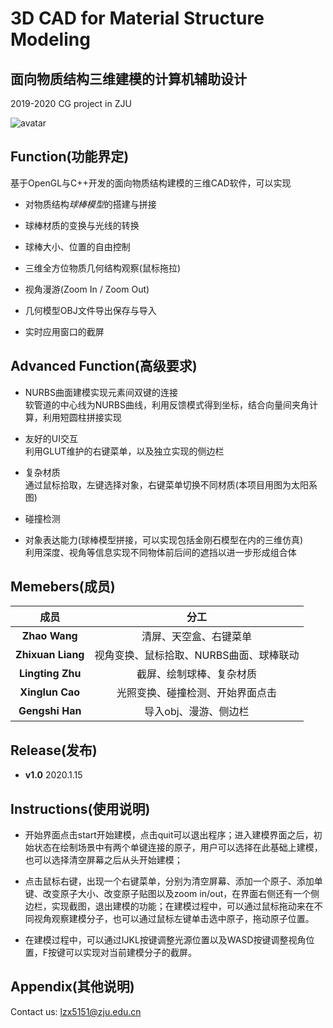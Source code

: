 # 3D CAD for Material Structure Modeling
## 面向物质结构三维建模的计算机辅助设计
2019-2020 CG project in ZJU

![avatar](https://raw.githubusercontent.com/Liang-ZX/CGproject/master/display.png)

## Function(功能界定)

基于OpenGL与C++开发的面向物质结构建模的三维CAD软件，可以实现
- 对物质结构*球棒模型*的搭建与拼接
+ 球棒材质的变换与光线的转换
- 球棒大小、位置的自由控制
+ 三维全方位物质几何结构观察(鼠标拖拉)
- 视角漫游(Zoom In / Zoom Out)
+ 几何模型OBJ文件导出保存与导入
- 实时应用窗口的截屏

## Advanced Function(高级要求)

- NURBS曲面建模实现元素间双键的连接  
软管道的中心线为NURBS曲线，利用反馈模式得到坐标，结合向量间夹角计算，利用短圆柱拼接实现
+ 友好的UI交互  
利用GLUT维护的右键菜单，以及独立实现的侧边栏
- 复杂材质  
通过鼠标拾取，左键选择对象，右键菜单切换不同材质(本项目用图为太阳系图)
+ 碰撞检测  
- 对象表达能力(球棒模型拼接，可以实现包括金刚石模型在内的三维仿真)  
利用深度、视角等信息实现不同物体前后间的遮挡以进一步形成组合体

## Memebers(成员)

|成员|分工|
| :----:  | :----:  |
|**Zhao Wang**|清屏、天空盒、右键菜单|  
|**Zhixuan Liang**|视角变换、鼠标拾取、NURBS曲面、球棒联动|  
|**Lingting Zhu**|截屏、绘制球棒、复杂材质|  
|**Xinglun Cao**|光照变换、碰撞检测、开始界面点击|  
|**Gengshi Han**|导入obj、漫游、侧边栏|

## Release(发布)

- **v1.0** 2020.1.15

## Instructions(使用说明)
- 开始界面点击start开始建模，点击quit可以退出程序；进入建模界面之后，初始状态在绘制场景中有两个单键连接的原子，用户可以选择在此基础上建模，也可以选择清空屏幕之后从头开始建模；  
+ 点击鼠标右键，出现一个右键菜单，分别为清空屏幕、添加一个原子、添加单键、改变原子大小、改变原子贴图以及zoom in/out，在界面右侧还有一个侧边栏，实现截图，退出建模的功能；在建模过程中，可以通过鼠标拖动来在不同视角观察建模分子，也可以通过鼠标左键单击选中原子，拖动原子位置。  
- 在建模过程中，可以通过IJKL按键调整光源位置以及WASD按键调整视角位置，F按键可以实现对当前建模分子的截屏。

## Appendix(其他说明)

Contact us: lzx5151@zju.edu.cn
